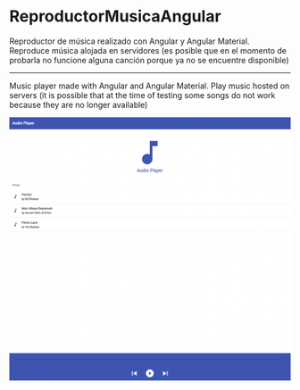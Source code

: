 # ReproductorMusicaAngular

Reproductor de música realizado con Angular y Angular Material. 
Reproduce música alojada en servidores (es posible que en el momento de probarla no funcione alguna canción porque ya no se encuentre disponible)

-------------------------------

Music player made with Angular and Angular Material.
Play music hosted on servers (it is possible that at the time of testing some songs do not work because they are no longer available)

<img width="520px" src="https://github.com/EMLCoding/ReproductorMusicaOnline/blob/master/images/main_screen.png" />


